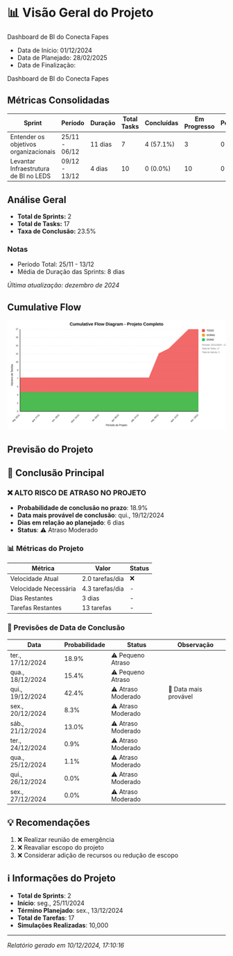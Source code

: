 # 📊 Visão Geral do Projeto 

Dashboard de BI do Conecta Fapes
* Data de Início: 01/12/2024
* Data de Planejado: 28/02/2025
* Data de Finalização: 

Dashboard de BI do Conecta Fapes
## Métricas Consolidadas

| Sprint | Período | Duração | Total Tasks | Concluídas | Em Progresso | Pendentes | Velocidade | Eficiência |
|--------|---------|----------|-------------|------------|--------------|-----------|------------|------------|
| Entender os objetivos organizacionais | 25/11 - 06/12 | 11 dias | 7 | 4 (57.1%) | 3 | 0 | 0.36/dia | 57.1% |
| Levantar Infraestrutura de BI no LEDS | 09/12 - 13/12 | 4 dias | 10 | 0 (0.0%) | 10 | 0 | 0/dia | 0.0% |

## Análise Geral

- **Total de Sprints:** 2
- **Total de Tasks:** 17
- **Taxa de Conclusão:** 23.5%

### Notas
- Período Total: 25/11 - 13/12
- Média de Duração das Sprints: 8 dias

*Última atualização: dezembro de 2024*

## Cumulative Flow 
![ Cumulative Flow](./project-cfd.svg)



 ## Previsão do Projeto 

## 🎯 Conclusão Principal

### ❌ ALTO RISCO DE ATRASO NO PROJETO

- **Probabilidade de conclusão no prazo**: 18.9%
- **Data mais provável de conclusão**: qui., 19/12/2024
- **Dias em relação ao planejado**: 6 dias
- **Status**: ⚠️ Atraso Moderado

### 📊 Métricas do Projeto

| Métrica | Valor | Status |
|---------|--------|--------|
| Velocidade Atual | 2.0 tarefas/dia | ❌ |
| Velocidade Necessária | 4.3 tarefas/dia | - |
| Dias Restantes | 3 dias | - |
| Tarefas Restantes | 13 tarefas | - |

### 📅 Previsões de Data de Conclusão

| Data | Probabilidade | Status | Observação |
|------|---------------|---------|------------|
| ter., 17/12/2024 | 18.9% | ⚠️ Pequeno Atraso |  |
| qua., 18/12/2024 | 15.4% | ⚠️ Pequeno Atraso |  |
| qui., 19/12/2024 | 42.4% | ⚠️ Atraso Moderado | 📍 Data mais provável |
| sex., 20/12/2024 | 8.3% | ⚠️ Atraso Moderado |  |
| sáb., 21/12/2024 | 13.0% | ⚠️ Atraso Moderado |  |
| ter., 24/12/2024 | 0.9% | ⚠️ Atraso Moderado |  |
| qua., 25/12/2024 | 1.1% | ⚠️ Atraso Moderado |  |
| qui., 26/12/2024 | 0.0% | ⚠️ Atraso Moderado |  |
| sex., 27/12/2024 | 0.0% | ⚠️ Atraso Moderado |  |

## 💡 Recomendações

1. ❌ Realizar reunião de emergência
2. ❌ Reavaliar escopo do projeto
3. ❌ Considerar adição de recursos ou redução de escopo

## ℹ️ Informações do Projeto

- **Total de Sprints**: 2
- **Início**: seg., 25/11/2024
- **Término Planejado**: sex., 13/12/2024
- **Total de Tarefas**: 17
- **Simulações Realizadas**: 10,000

---
*Relatório gerado em 10/12/2024, 17:10:16*